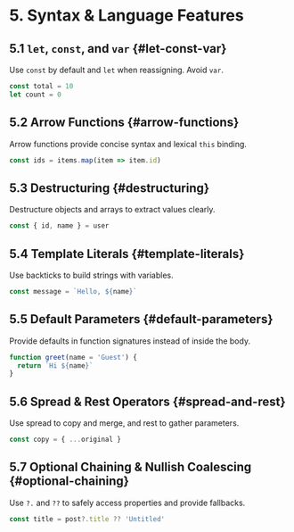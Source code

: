 # 5. Syntax & Language Features

## 5.1 `let`, `const`, and `var` {#let-const-var}
Use `const` by default and `let` when reassigning. Avoid `var`.

```js
const total = 10
let count = 0
```

## 5.2 Arrow Functions {#arrow-functions}
Arrow functions provide concise syntax and lexical `this` binding.

```js
const ids = items.map(item => item.id)
```

## 5.3 Destructuring {#destructuring}
Destructure objects and arrays to extract values clearly.

```js
const { id, name } = user
```

## 5.4 Template Literals {#template-literals}
Use backticks to build strings with variables.

```js
const message = `Hello, ${name}`
```

## 5.5 Default Parameters {#default-parameters}
Provide defaults in function signatures instead of inside the body.

```js
function greet(name = 'Guest') {
  return `Hi ${name}`
}
```

## 5.6 Spread & Rest Operators {#spread-and-rest}
Use spread to copy and merge, and rest to gather parameters.

```js
const copy = { ...original }
```

## 5.7 Optional Chaining & Nullish Coalescing {#optional-chaining}
Use `?.` and `??` to safely access properties and provide fallbacks.

```js
const title = post?.title ?? 'Untitled'
```

